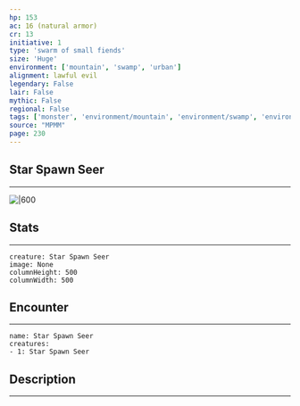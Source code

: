 ```yaml
---
hp: 153
ac: 16 (natural armor)
cr: 13
initiative: 1
type: 'swarm of small fiends'    
size: 'Huge'
environment: ['mountain', 'swamp', 'urban']
alignment: lawful evil
legendary: False
lair: False
mythic: False
regional: False
tags: ['monster', 'environment/mountain', 'environment/swamp', 'environment/urban']
source: "MPMM"
page: 230
---
```


## Star Spawn Seer
---

![|600](D:/Program%20Files/5e.tools/img/bestiary/MPMM/Star%20Spawn%20Seer.webp)

## Stats
---

```statblock
creature: Star Spawn Seer
image: None
columnHeight: 500
columnWidth: 500
```

## Encounter
---

```encounter-table
name: Star Spawn Seer
creatures:
- 1: Star Spawn Seer
```

## Description
---




